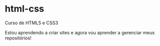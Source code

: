 # html-css
 Curso de HTML5 e CSS3

Estou aprendendo a criar sites e agora vou aprender a gerenciar meus repositórios!